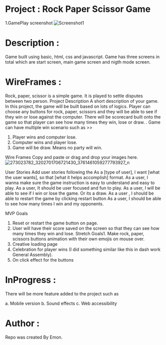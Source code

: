 
# Project : Rock Paper Scissor Game

1.GamePlay screenshot
![Screenshot1](https://user-images.githubusercontent.com/89279974/159103964-5814715f-badf-49a4-9bf9-e77a3aaa1f98.png)


# Description :

Game built using basic, html, css and javascript. Game has three screens in total which are start screen, main game screen and nigth mode screen. 

# WireFrames :

Rock, paper, scissor is a simple game. It is played to settle disputes between two person.
Project Description
A short description of your game.
In this project, the game will be built based on lots of logics. Player can choose any buttons for rock, paper, scissors and they will be able to see if they win or lose against the computer. There will be scorecard built onto the game so that player can see how many times they win, lose or draw. . Game can have multiple win scenario such as >>
1. Player wins and computer lose.
2. Computer wins and player lose.
3. Game will be draw. Means no party will win.

Wire Frames
Copy and paste or drag and drop your images here.
![273023782_3202701706721430_3761461059277793927_n](https://media.git.generalassemb.ly/user/41077/files/7c11d180-9b0f-11ec-8884-cc54aa309075)

User Stories
Add user stories following the As a [type of user], I want [what the user wants], so that [what it helps accomplish] format.
As a user, I wanna make sure the game instruction is easy to understand and easy to play.
As a user, It should be user focused and fun to play.
As a user, I will be able to see if I win or lose the game. Or its a draw.
As a user , I should be able to restart the game by clicking restart button
As a user, I should be able to see how many times I win and my opponents.

MVP Goals
 
   1. Reset or restart the game button on page.
   2. User will have their score saved on the screen so that they can see how many times they win and lose.
Stretch Goals1. Make rock, paper, scissors buttons animation with their own emojis on mouse over.
2. Creative loading page 
3. Celebration for player wins (I did something similar like this in dash work General Assembly).
4. On click effect for the buttons


# InProgress :

There will be more feature added to the project such as 

a. Mobile version
b. Sound effects
c. Web accessibility


# Author :
Repo was created By Emon. 
